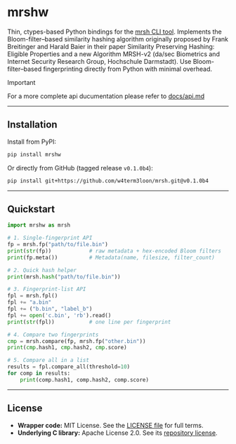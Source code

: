 # mrshw

Thin, ctypes-based Python bindings for the [mrsh CLI tool](https://github.com/w4term3loon/mrsh). Implements the Bloom-filter–based similarity hashing algorithm originally proposed by Frank Breitinger and Harald Baier in their paper Similarity Preserving Hashing: Eligible Properties and a new Algorithm MRSH-v2 (da/sec Biometrics and Internet Security Research Group, Hochschule Darmstadt). Use Bloom-filter–based fingerprinting directly from Python with minimal overhead.

> [!IMPORTANT]
> For a more complete api ducumentation please refer to [docs/api.md](./docs/api.md)

---

## Installation

Install from PyPI:

```bash
pip install mrshw
```

Or directly from GitHub (tagged release `v0.1.0b4`):

```bash
pip install git+https://github.com/w4term3loon/mrsh.git@v0.1.0b4
```

---

## Quickstart

```python
import mrshw as mrsh

# 1. Single-fingerprint API
fp = mrsh.fp("path/to/file.bin")
print(str(fp))            # raw metadata + hex-encoded Bloom filters
print(fp.meta())          # Metadata(name, filesize, filter_count)

# 2. Quick hash helper
print(mrsh.hash("path/to/file.bin"))

# 3. Fingerprint-list API
fpl = mrsh.fpl()
fpl += "a.bin"
fpl += ("b.bin", "label_b")
fpl += open('c.bin', 'rb').read()
print(str(fpl))           # one line per fingerprint

# 4. Compare two fingerprints
cmp = mrsh.compare(fp, mrsh.fp("other.bin"))
print(cmp.hash1, cmp.hash2, cmp.score)

# 5. Compare all in a list
results = fpl.compare_all(threshold=10)
for comp in results:
    print(comp.hash1, comp.hash2, comp.score)
```

---

## License

* **Wrapper code:** MIT License. See the [LICENSE file](https://github.com/w4term3loon/mrsh/blob/master/bindings/LICENSE) for full terms.
* **Underlying C library:** Apache License 2.0. See its [repository license](https://github.com/w4term3loon/mrsh/blob/master/LICENSE.md).

